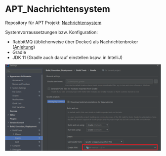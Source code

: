 # APT_Nachrichtensystem

Repository für APT Projekt:  <a href="https://inf-git.fh-rosenheim.de/studlinnth6233/apt_nachrichtensystem/-/blob/master/Aufgabenstellung.pdf" target="_blank" rel="noopener noreferrer">Nachrichtensystem</a>

Systemvorraussetzungen bzw. Konfiguration: 

- RabbitMQ (üblicherweise über Docker) als Nachrichtenbroker (<a href="https://inf-git.fh-rosenheim.de/studlinnth6233/apt_nachrichtensystem/-/blob/master/Aufgabenstellung.pdf" target="_blank" rel="noopener noreferrer">Anleitung</a>)
- Gradle
- JDK 11 (Gradle auch darauf einstellen bspw. in IntelliJ)

![gradleSettingJDK](/gradleSettingJDK.png)
